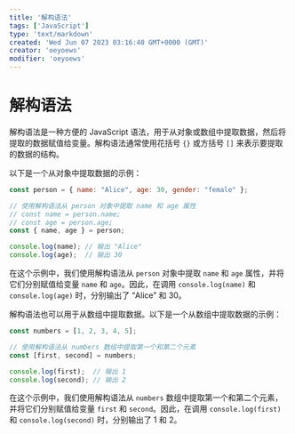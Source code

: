 ```yaml
---
title: '解构语法'
tags: ['JavaScript']
type: 'text/markdown'
created: 'Wed Jun 07 2023 03:16:40 GMT+0000 (GMT)'
creator: 'oeyoews'
modifier: 'oeyoews'
---
```


# 解构语法

解构语法是一种方便的 JavaScript 语法，用于从对象或数组中提取数据，然后将提取的数据赋值给变量。解构语法通常使用花括号 `{}` 或方括号 `[]` 来表示要提取的数据的结构。

以下是一个从对象中提取数据的示例：

```javascript
const person = { name: "Alice", age: 30, gender: "female" };

// 使用解构语法从 person 对象中提取 name 和 age 属性
// const name = person.name;
// const age = person.age;
const { name, age } = person;

console.log(name); // 输出 "Alice"
console.log(age);  // 输出 30
```

在这个示例中，我们使用解构语法从 `person` 对象中提取 `name` 和 `age` 属性，并将它们分别赋值给变量 `name` 和 `age`。因此，在调用 `console.log(name)` 和 `console.log(age)` 时，分别输出了 “Alice” 和 30。

解构语法也可以用于从数组中提取数据。以下是一个从数组中提取数据的示例：

```javascript
const numbers = [1, 2, 3, 4, 5];

// 使用解构语法从 numbers 数组中提取第一个和第二个元素
const [first, second] = numbers;

console.log(first);  // 输出 1
console.log(second); // 输出 2
```

在这个示例中，我们使用解构语法从 `numbers` 数组中提取第一个和第二个元素，并将它们分别赋值给变量 `first` 和 `second`。因此，在调用 `console.log(first)` 和 `console.log(second)` 时，分别输出了 1 和 2。
